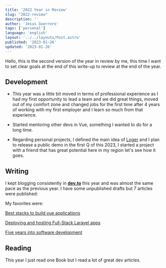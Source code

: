 ```yaml
---
title: '2022 Year in Review'
slug: "2022-review"
description: ''
author: 'Jesus Guerrero'
tags: ['personal']
language: 'english'
layout: '../../layouts/Post.astro'
published: '2023-01-26'
updated: '2023-01-26'
---
```


Hello, this is the second version of the year in review by me, this time I want to set clear goals at the end of this write-up to review at the end of the year.

## Development

- This year was a little bit moved in terms of professional experience as I had my first opportunity to lead a team and we did great things, moved out of my comfort zone and changed jobs for the first time after 4 years of working with my first employer and I learn so much from that experience.


- Started mentoring other devs in Vue, something I wanted to do for a long time.

- Regarding personal projects, I defined the main idea of [Loger](https://github.com/jesusantguerrero/atmosphere) and I plan to release a public demo in the first Q of this 2023, I started a project with a friend that has great potential here in my region let's see how it goes.

## Writing

I kept blogging consistently  in **[dev.to](https://dev.to/jesusantguerrero)**  this year and was almost the same pace as the previous year. I have some unpublished drafts but 7 articles were published:

My favorites were: 

[Best stacks to build vue applications](https://dev.to/jesusantguerrero/best-stacks-to-build-vue-applications-2man)

[Deploying and hosting Full-Stack Laravel apps](https://dev.to/jesusantguerrero/deploying-and-hosting-full-stack-laravel-apps-1673)

[Five years into software development](https://dev.to/jesusantguerrero/five-years-into-software-development-2f9p)

## Reading 

This year I just read one Book but I read a lot of great dev articles.